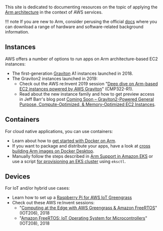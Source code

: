 This site is dedicated to documenting resources on the topic of applying the [Arm architecture](https://en.wikipedia.org/wiki/ARM_architecture) in the context of AWS services.

!!! note
    If you are new to Arm, consider perusing the official [docs](https://developer.arm.com/docs) where you can
    download a range of hardware and software-related background information.

## Instances

AWS offers a number of options to run apps on Arm architecture-based EC2 instances:

- The first-generation [Graviton](https://aws.amazon.com/ec2/graviton/) A1 instances launched in 2018.
- The Graviton2 instances launched in 2019:
    - Check out the AWS re:Invent 2019 session "[Deep dive on Arm-based EC2 instances powered by AWS Graviton](https://www.youtube.com/watch?v=4jImmuMqnwc)" (CMP322-R1).
    - Read about the new instance family and how to get preview access in Jeff Barr's blog post [Coming Soon – Graviton2-Powered General Purpose, Compute-Optimized, & Memory-Optimized EC2 Instances](https://aws.amazon.com/blogs/aws/coming-soon-graviton2-powered-general-purpose-compute-optimized-memory-optimized-ec2-instances/).

## Containers

For cloud native applications, you can use containers:

- Learn about how to [get started with Docker on Arm](https://community.arm.com/developer/tools-software/tools/b/tools-software-ides-blog/posts/getting-started-with-docker-on-arm).
- If you want to package and distribute your apps, have a look at [cross building Arm images on Docker Desktop](https://medium.com/@carlosedp/cross-building-arm64-images-on-docker-desktop-254d1e0bc1f9).
- Manually follow the steps described in [Arm Support in Amazon EKS](https://docs.aws.amazon.com/eks/latest/userguide/arm-support.html) or use a script [for provisioning an EKS cluster](https://gist.github.com/mhausenblas/a1d195745267811b68055320f9844fe1) using `eksctl`.

## Devices

For IoT and/or hybrid use cases:

- Learn how to set up a [Raspberry Pi for AWS IoT Greengrass](https://docs.aws.amazon.com/greengrass/latest/developerguide/setup-filter.rpi.html)
- Check out these AWS re:Invent sessions:
    - "[Computing at the Edge with AWS Greengrass & Amazon FreeRTOS](https://www.youtube.com/watch?v=MXEBjUZtT8Y)" (IOT206), 2018
    - "[Amazon FreeRTOS: IoT Operating System for Microcontrollers](https://www.youtube.com/watch?v=7fNFKYAuHls)" (IOT208), 2018
